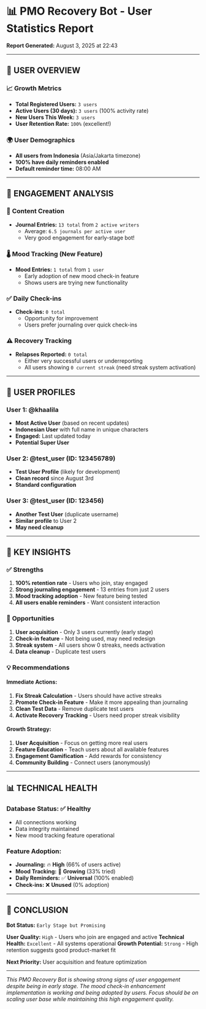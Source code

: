 # 📊 PMO Recovery Bot - User Statistics Report

**Report Generated:** August 3, 2025 at 22:43

---

## 👥 **USER OVERVIEW**

### 📈 **Growth Metrics**
- **Total Registered Users:** `3 users`
- **Active Users (30 days):** `3 users` (100% activity rate)
- **New Users This Week:** `3 users`
- **User Retention Rate:** `100%` (excellent!)

### 🌍 **User Demographics**
- **All users from Indonesia** (Asia/Jakarta timezone)
- **100% have daily reminders enabled**
- **Default reminder time:** 08:00 AM

---

## 💪 **ENGAGEMENT ANALYSIS**

### 📝 **Content Creation**
- **Journal Entries:** `13 total` from `2 active writers`
  - Average: `6.5 journals per active user`
  - Very good engagement for early-stage bot!

### 🌡️ **Mood Tracking** (New Feature)
- **Mood Entries:** `1 total` from `1 user`
  - Early adoption of new mood check-in feature
  - Shows users are trying new functionality

### ✅ **Daily Check-ins**
- **Check-ins:** `0 total` 
  - Opportunity for improvement
  - Users prefer journaling over quick check-ins

### ⚠️ **Recovery Tracking**
- **Relapses Reported:** `0 total`
  - Either very successful users or underreporting
  - All users showing `0 current streak` (need streak system activation)

---

## 👤 **USER PROFILES**

### User 1: @khaalila
- **Most Active User** (based on recent updates)
- **Indonesian User** with full name in unique characters
- **Engaged:** Last updated today
- **Potential Super User**

### User 2: @test_user (ID: 123456789)
- **Test User Profile** (likely for development)
- **Clean record** since August 3rd
- **Standard configuration**

### User 3: @test_user (ID: 123456)
- **Another Test User** (duplicate username)
- **Similar profile** to User 2
- **May need cleanup**

---

## 🎯 **KEY INSIGHTS**

### ✅ **Strengths**
1. **100% retention rate** - Users who join, stay engaged
2. **Strong journaling engagement** - 13 entries from just 2 users
3. **Mood tracking adoption** - New feature being tested
4. **All users enable reminders** - Want consistent interaction

### 🚀 **Opportunities**
1. **User acquisition** - Only 3 users currently (early stage)
2. **Check-in feature** - Not being used, may need redesign
3. **Streak system** - All users show 0 streaks, needs activation
4. **Data cleanup** - Duplicate test users

### 💡 **Recommendations**

#### Immediate Actions:
1. **Fix Streak Calculation** - Users should have active streaks
2. **Promote Check-in Feature** - Make it more appealing than journaling
3. **Clean Test Data** - Remove duplicate test users
4. **Activate Recovery Tracking** - Users need proper streak visibility

#### Growth Strategy:
1. **User Acquisition** - Focus on getting more real users
2. **Feature Education** - Teach users about all available features
3. **Engagement Gamification** - Add rewards for consistency
4. **Community Building** - Connect users (anonymously)

---

## 📊 **TECHNICAL HEALTH**

### Database Status: ✅ **Healthy**
- All connections working
- Data integrity maintained
- New mood tracking feature operational

### Feature Adoption:
- **Journaling:** 🔥 **High** (66% of users active)
- **Mood Tracking:** 🌱 **Growing** (33% tried)
- **Daily Reminders:** ✅ **Universal** (100% enabled)
- **Check-ins:** ❌ **Unused** (0% adoption)

---

## 🎉 **CONCLUSION**

**Bot Status:** `Early Stage but Promising`

**User Quality:** `High` - Users who join are engaged and active
**Technical Health:** `Excellent` - All systems operational
**Growth Potential:** `Strong` - High retention suggests good product-market fit

**Next Priority:** User acquisition and feature optimization

---

*This PMO Recovery Bot is showing strong signs of user engagement despite being in early stage. The mood check-in enhancement implementation is working and being adopted by users. Focus should be on scaling user base while maintaining this high engagement quality.*
